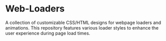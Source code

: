 # Web-Loaders
A collection of customizable CSS/HTML designs for webpage loaders and animations. This repository features various loader styles to enhance the user experience during page load times.
